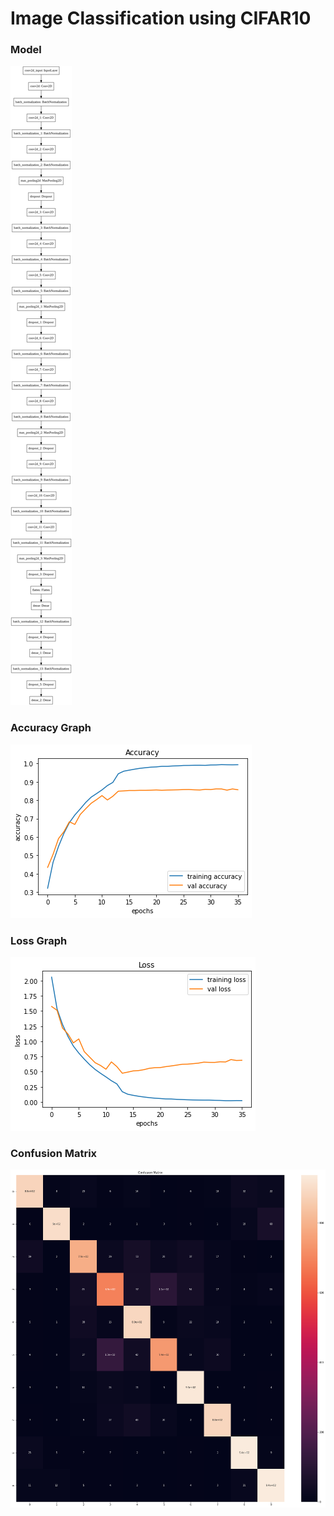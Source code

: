 # Image Classification using CIFAR10

### Model
![Model](Model.png)
 
### Accuracy Graph
![Accuracy Graph](Accuracy.png)

### Loss Graph
![Loss Graph](Loss.png)

### Confusion Matrix
![Confusion Matrix](Confusion_Matrix.png)
